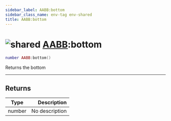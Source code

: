 ```yaml
---
sidebar_label: AABB:bottom
sidebar_class_name: env-tag env-shared
title: AABB:bottom
---
```


# <img src='/img/wiki/shared.png' alt='shared' classname='env-tag' /> [AABB](../aabb/README.md):bottom

```lua
number AABB:bottom()
```

Returns the bottom<br/>

-----------------
## Returns

| Type   | Description |
| ------ | ----------: |
| number | No description |
